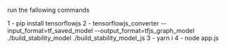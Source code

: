 run the fallowing commands

1 - pip install tensorflowjs
2 - tensorflowjs_converter --input_format=tf_saved_model --output_format=tfjs_graph_model ./build_stability_model ./build_stability_model_js
3 - yarn i
4 - node app.js